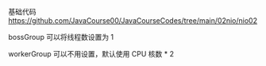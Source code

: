 基础代码 https://github.com/JavaCourse00/JavaCourseCodes/tree/main/02nio/nio02

bossGroup 可以将线程数设置为 1

workerGroup 可以不用设置，默认使用 CPU 核数 * 2